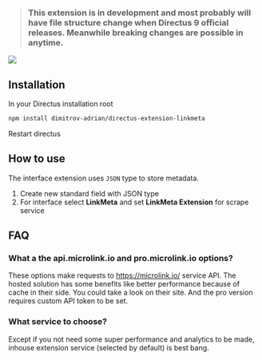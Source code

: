 > ### This extension is in development and most probably will have file structure change when Directus 9 official releases. Meanwhile breaking changes are possible in anytime.

![](https://raw.githubusercontent.com/dimitrov-adrian/directus-extension-linkmeta/main/screenshot.png)

## Installation

In your Directus installation root

```bash
npm install dimitrov-adrian/directus-extension-linkmeta
```

Restart directus

## How to use

The interface extension uses `JSON` type to store metadata.

1. Create new standard field with JSON type
2. For interface select **LinkMeta** and set **LinkMeta Extension** for scrape service

## FAQ

### What a the api.microlink.io and pro.microlink.io options?

These options make requests to https://microlink.io/ service API. The hosted solution has some benefits like better
performance because of cache in their side. You could take a look on their site. And the pro version requires custom API
token to be set.

### What service to choose?

Except if you not need some super performance and analytics to be made, inhouse extension service (selected by default)
is best bang.
